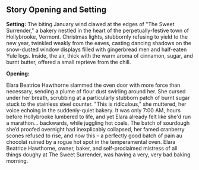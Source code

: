 ## Story Opening and Setting

**Setting:** The biting January wind clawed at the edges of "The Sweet Surrender," a bakery nestled in the heart of the perpetually-festive town of Hollybrooke, Vermont. Christmas lights, stubbornly refusing to yield to the new year, twinkled weakly from the eaves, casting dancing shadows on the snow-dusted window displays filled with gingerbread men and half-eaten Yule logs. Inside, the air, thick with the warm aroma of cinnamon, sugar, and burnt butter, offered a small reprieve from the chill.

**Opening:**

Elara Beatrice Hawthorne slammed the oven door with more force than necessary, sending a plume of flour dust swirling around her. She cursed under her breath, scrubbing at a particularly stubborn patch of burnt sugar stuck to the stainless steel counter. "This is ridiculous," she muttered, her voice echoing in the suddenly-quiet bakery. It was only 7:00 AM, hours before Hollybrooke lumbered to life, and yet Elara already felt like she'd run a marathon... backwards, while juggling hot coals. The batch of sourdough she’d proofed overnight had inexplicably collapsed, her famed cranberry scones refused to rise, and now this – a perfectly good batch of pain au chocolat ruined by a rogue hot spot in the temperamental oven. Elara Beatrice Hawthorne, owner, baker, and self-proclaimed mistress of all things doughy at The Sweet Surrender, was having a very, very bad baking morning.
